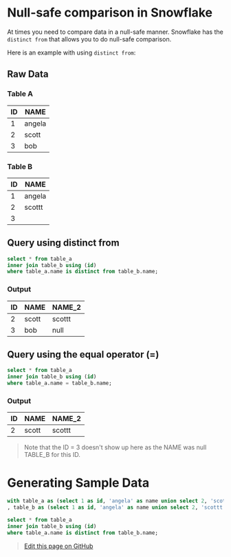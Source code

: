 # Null-safe comparison in Snowflake

At times you need to compare data in a null-safe manner. Snowflake has the `distinct from` that allows you to do null-safe comparison.

Here is an example with using `distinct from`:

## Raw Data

### Table A

| ID | NAME   |
|----|--------|
| 1  | angela |
| 2  | scott  |
| 3  | bob    |


### Table B

| ID | NAME   |
|----|--------|
| 1  | angela |
| 2  | scottt |
| 3  |        |


## Query using distinct from
```sql
select * from table_a
inner join table_b using (id)
where table_a.name is distinct from table_b.name;
```

### Output

| ID | NAME  | NAME_2 |
|----|-------|--------|
| 2  | scott | scottt |
| 3  | bob   | null   |

## Query using the equal operator (=)
```sql
select * from table_a
inner join table_b using (id)
where table_a.name = table_b.name;
```

### Output

| ID | NAME  | NAME_2 |
|----|-------|--------|
| 2  | scott | scottt |

> Note that the ID = 3 doesn't show up here as the NAME was null TABLE_B for this ID.


# Generating Sample Data


```sql
with table_a as (select 1 as id, 'angela' as name union select 2, 'scott'  union select 3, 'bob')
, table_b as (select 1 as id, 'angela' as name union select 2, 'scottt'  union select 3, null)

select * from table_a
inner join table_b using (id)
where table_a.name is distinct from table_b.name;
```

> <a href="{{ site.github.repository_url }}/edit/{{ site.github.source.branch }}/{{ page.path }}">Edit this page on GitHub</a>

